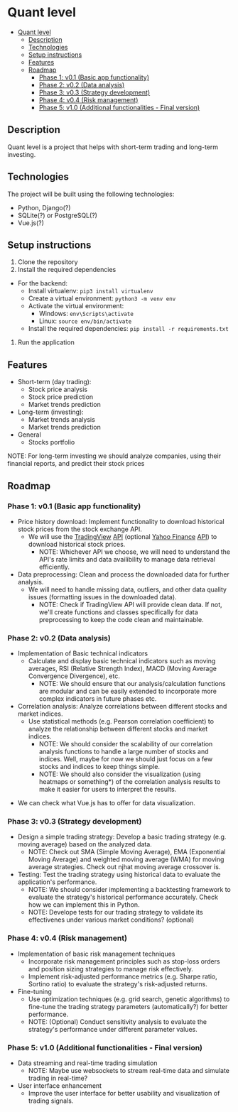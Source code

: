 # Quant level

- [Quant level](#quant-level)
  - [Description](#description)
  - [Technologies](#technologies)
  - [Setup instructions](#setup-instructions)
  - [Features](#features)
  - [Roadmap](#roadmap)
    - [Phase 1: v0.1 (Basic app functionality)](#phase-1-v01-basic-app-functionality)
    - [Phase 2: v0.2 (Data analysis)](#phase-2-v02-data-analysis)
    - [Phase 3: v0.3 (Strategy development)](#phase-3-v03-strategy-development)
    - [Phase 4: v0.4 (Risk management)](#phase-4-v04-risk-management)
    - [Phase 5: v1.0 (Additional functionalities - Final version)](#phase-5-v10-additional-functionalities---final-version)

## Description

Quant level is a project that helps with short-term trading and long-term investing.

## Technologies

The project will be built using the following technologies:

- Python, Django(?)
- SQLite(?) or PostgreSQL(?)
- Vue.js(?)

## Setup instructions

1. Clone the repository
2. Install the required dependencies

- For the backend:
  - Install virtualenv: `pip3 install virtualenv`
  - Create a virtual environment: `python3 -m venv env`
  - Activate the virtual environment:
    - Windows: `env\Scripts\activate`
    - Linux: `source env/bin/activate`
  - Install the required dependencies: `pip install -r requirements.txt`

1. Run the application

## Features

- Short-term (day trading):
  - Stock price analysis
  - Stock price prediction
  - Market trends prediction
- Long-term (investing):
  - Market trends analysis
  - Market trends prediction
- General
  - Stocks portfolio

NOTE: For long-term investing we should analyze companies, using their financial reports, and predict their stock prices

## Roadmap

### Phase 1: v0.1 (Basic app functionality)

- Price history download: Implement functionality to download historical stock prices from the stock exchange API.
  - We will use the [TradingView](https://www.tradingview.com/) [API](https://www.tradingview.com/rest-api-spec/) (optional [Yahoo Finance](https://finance.yahoo.com/) [API](https://developer.yahoo.com/api/)) to download historical stock prices.
    - NOTE: Whichever API we choose, we will need to understand the API's rate limits and data availibility to manage data retrieval efficiently.
- Data preprocessing: Clean and process the downloaded data for further analysis.
  - We will need to handle missing data, outliers, and other data quality issues (formatting issues in the downloaded data).
    - NOTE: Check if TradingView API will provide clean data. If not, we'll create functions and classes specifically for data preprocessing to keep the code clean and maintainable.

### Phase 2: v0.2 (Data analysis)

- Implementation of Basic technical indicators
  - Calculate and display basic technical indicators such as moving averages, RSI (Relative Strength Index), MACD (Moving Average Convergence Divergence), etc.
    - NOTE: We should ensure that our analysis/calculation functions are modular and can be easily extended to incorporate more complex indicators in future phases etc.
- Correlation analysis: Analyze correlations between different stocks and market indices.
  - Use statistical methods (e.g. Pearson correlation coefficient) to analyze the relationship between different stocks and market indices.
    - NOTE: We should consider the scalability of our correlation analysis functions to handle a large number of stocks and indices. Well, maybe for now we should just focus on a few stocks and indices to keep things simple.
    - NOTE: We should also consider the visualization (using heatmaps or something\*) of the correlation analysis results to make it easier for users to interpret the results.

* We can check what Vue.js has to offer for data visualization.

### Phase 3: v0.3 (Strategy development)

- Design a simple trading strategy: Develop a basic trading strategy (e.g. moving average) based on the analyzed data.
  - NOTE: Check out SMA (Simple Moving Average), EMA (Exponential Moving Average) and weighted moving average (WMA) for moving average strategies. Check out ǌhat moving average crossover is.
- Testing: Test the trading strategy using historical data to evaluate the application's performance.
  - NOTE: We should consider implementing a backtesting framework to evaluate the strategy's historical performance accurately. Check how we can implement this in Python.
  - NOTE: Develope tests for our trading strategy to validate its effectivenes under various market conditions? (optional)

### Phase 4: v0.4 (Risk management)

- Implementation of basic risk management techniques
  - Incorporate risk management principles such as stop-loss orders and position sizing strategies to manage risk effectively.
  - Implement risk-adjusted performance metrics (e.g. Sharpe ratio, Sortino ratio) to evaluate the strategy's risk-adjusted returns.
- Fine-tuning
  - Use optimization techniques (e.g. grid search, genetic algorithms) to fine-tune the trading strategy parameters (automatically?) for better performance.
  - NOTE: (Optional) Conduct sensitivity analysis to evaluate the strategy's performance under different parameter values.

### Phase 5: v1.0 (Additional functionalities - Final version)

- Data streaming and real-time trading simulation
  - NOTE: Maybe use websockets to stream real-time data and simulate trading in real-time?
- User interface enhancement
  - Improve the user interface for better usability and visualization of trading signals.
